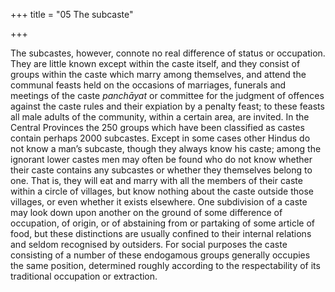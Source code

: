 +++
title = "05 The subcaste"

+++

The subcastes, however, connote no real difference of status or occupation. They are little known except within the caste itself, and they consist of groups within the caste which marry among themselves, and attend the communal feasts held on the occasions of marriages, funerals and meetings of the caste *panchāyat* or committee for the judgment of offences against the caste rules and their expiation by a penalty feast; to these feasts all male adults of the community, within a certain area, are invited. In the Central Provinces the 250 groups which have been classified as castes contain perhaps 2000 subcastes. Except in some cases other Hindus do not know a man’s subcaste, though they always know his caste; among the ignorant lower castes men may often be found who do not know whether their caste contains any subcastes or whether they themselves belong to one. That is, they will eat and marry with all the members of their caste within a circle of villages, but know nothing about the caste outside those villages, or even whether it exists elsewhere. One subdivision of a caste may look down upon another on the ground of some difference of occupation, of origin, or of abstaining from or partaking of some article of food, but these distinctions are usually confined to their internal relations and seldom recognised by outsiders. For social purposes the caste consisting of a number of these endogamous groups generally occupies the same position, determined roughly according to the respectability of its traditional occupation or extraction. 

